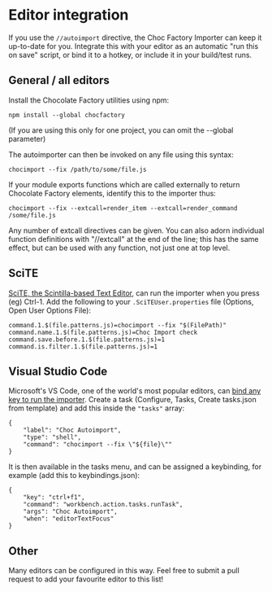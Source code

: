 Editor integration
==================

If you use the `//autoimport` directive, the Choc Factory Importer can keep it
up-to-date for you. Integrate this with your editor as an automatic "run this
on save" script, or bind it to a hotkey, or include it in your build/test runs.

General / all editors
---------------------

Install the Chocolate Factory utilities using npm:

    npm install --global chocfactory

(If you are using this only for one project, you can omit the --global parameter)

The autoimporter can then be invoked on any file using this syntax:

    chocimport --fix /path/to/some/file.js

If your module exports functions which are called externally to return Chocolate
Factory elements, identify this to the importer thus:

    chocimport --fix --extcall=render_item --extcall=render_command /some/file.js

Any number of extcall directives can be given. You can also adorn individual
function definitions with "//extcall" at the end of the line; this has the same
effect, but can be used with any function, not just one at top level.

SciTE
-----

[SciTE, the Scintilla-based Text Editor](https://www.scintilla.org/SciTE.html),
can run the importer when you press (eg) Ctrl-1. Add the following to your
`.SciTEUser.properties` file (Options, Open User Options File):

    command.1.$(file.patterns.js)=chocimport --fix "$(FilePath)"
    command.name.1.$(file.patterns.js)=Choc Import check
    command.save.before.1.$(file.patterns.js)=1
    command.is.filter.1.$(file.patterns.js)=1

Visual Studio Code
------------------

Microsoft's VS Code, one of the world's most popular editors, can [bind any key
to run the importer](https://code.visualstudio.com/docs/editor/tasks#_binding-keyboard-shortcuts-to-tasks). Create a task (Configure, Tasks, Create tasks.json from
template) and add this inside the `"tasks"` array:

    {
        "label": "Choc Autoimport",
        "type": "shell",
        "command": "chocimport --fix \"${file}\""
    }

It is then available in the tasks menu, and can be assigned a keybinding, for
example (add this to keybindings.json):

    {
        "key": "ctrl+f1",
        "command": "workbench.action.tasks.runTask",
        "args": "Choc Autoimport",
        "when": "editorTextFocus"
    }

Other
-----

Many editors can be configured in this way. Feel free to submit a pull request
to add your favourite editor to this list!
